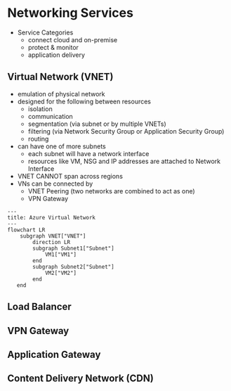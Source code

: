 # Networking Services

* Service Categories
  * connect cloud and on-premise
  * protect & monitor
  * application delivery

## Virtual Network (VNET)

* emulation of physical network
* designed for the following between resources
  * isolation
  * communication
  * segmentation (via subnet or by multiple VNETs)
  * filtering (via Network Security Group or Application Security Group)
  * routing
* can have one of more subnets
  * each subnet will have a network interface
  * resources like VM, NSG and IP addresses are attached to Network Interface
* VNET CANNOT span across regions
* VNs can be connected by
  * VNET Peering (two networks are combined to act as one)
  * VPN Gateway

```mermaid
---
title: Azure Virtual Network
---
flowchart LR
    subgraph VNET["VNET"]
        direction LR
        subgraph Subnet1["Subnet"]
            VM1["VM1"]
        end
        subgraph Subnet2["Subnet"]
            VM2["VM2"]
        end
   end
```

## Load Balancer

## VPN Gateway

## Application Gateway

## Content Delivery Network (CDN)